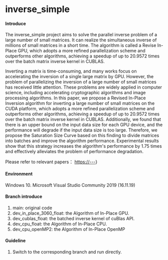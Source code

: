 # inverse_simple

#### Introduce
The inverse_simple project aims to solve the parallel inverse problem of a large number of small matrices. It can realize the simultaneous inverse of millions of small matrices in a short time. The algorithm is called a Revise In-Place GPU, which adopts a more refined parallelization scheme and outperforms other algorithms,  achieving a speedup of up to 20.9572 times over the batch matrix inverse kernel in CUBLAS. 

Inverting a matrix is time-consuming, and many works focus on accelerating the inversion of a single large matrix by GPU. However, the problem of parallelizing the inversion of a large number of small matrices has received little attention. These problems are widely applied in computer science, including accelerating cryptographic algorithms and image processing algorithms. In this paper, we propose a Revised In-Place Inversion algorithm for inverting a large number of small matrices on the CUDA platform, which adopts a more refined parallelization scheme and outperforms other algorithms, achieving a speedup of up to 20.9572 times over the batch matrix inverse kernel in CUBLAS. Additionally, we found that there is an upper bound on the input data size for each GPU device, and the performance will degrade if the input data size is too large. Therefore, we propose the Saturation Size Curve based on this finding to divide matrices into batches and improve the algorithm performance. Experimental results show that this strategy increases the algorithm's performance by 1.75 times and effectively alleviates the problem of performance degradation.

Please refer to relevant papers： [https://---](https://---)}

#### Environment

Windows 10.
Microsoft Visual Studio Community 2019 (16.11.19)


#### Branch introduce

1.  main: original code
2.  dev_in_place_3060_float:  the Algorithm of In-Place GPU.
3.  dev_cublas_float: the batched inverse kernel of cuBlas API.
4.  dev_cpu_float: the Algorithm of In-Place CPU.
5.  dev_cpu_openMP2: the Algorithm of In-Place OpenMP


#### Guideline

1.  Switch to the corresponding branch and run directly.

